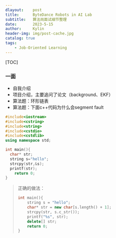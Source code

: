 ```yaml
---
dlayout:    post
title:      ByteDance Robots in AI Lab
subtitle:   算法岗面试细节整理
date:       2023-5-15
author:     Kylin
header-img: img/post-cache.jpg
catalog: true
tags:
    - Job-Oriented Learning
---
```




[TOC]

### 一面

- 自我介绍
- 项目介绍，主要追问了论文（background、EKF）
- 算法题：环形链表
- 算法题：下面c++代码为什么会segment fault

```c++
#include<iostream>
#include<cstring>
#include<string>
#include<cstdio>
#include<cstdlib>
using namespace std;

int main(){
  char* str;
  string s="hello";
  strcpy(str,&s);
  printf(str);
	return 0;
}
```

> 正确的做法：
>
> ```c++
> int main(){
>     string s = "hello";
>     char* str = new char[s.length() + 1];
>     strcpy(str, s.c_str());
>     printf("%s", str);
>     delete[] str;
>     return 0;
> }
> ```

